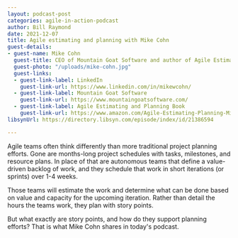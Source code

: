 ```yaml
---
layout: podcast-post
categories: agile-in-action-podcast
author: Bill Raymond
date: 2021-12-07
title: Agile estimating and planning with Mike Cohn
guest-details:
- guest-name: Mike Cohn
  guest-title: CEO of Mountain Goat Software and author of Agile Estimating and Planning
  guest-photo: "/uploads/mike-cohn.jpg"
  guest-links:
  - guest-link-label: LinkedIn
    guest-link-url: https://www.linkedin.com/in/mikewcohn/
  - guest-link-label: Mountain Goat Software
    guest-link-url: https://www.mountaingoatsoftware.com/
  - guest-link-label: Agile Estimating and Planning Book
    guest-link-url: https://www.amazon.com/Agile-Estimating-Planning-Mike-Cohn/dp/0131479415
libsynUrl: https://directory.libsyn.com/episode/index/id/21386594

---
```

Agile teams often think differently than more traditional project planning efforts. Gone are months-long project schedules with tasks, milestones, and resource plans. In place of that are autonomous teams that define a value-driven backlog of work, and they schedule that work in short iterations (or sprints) over 1-4 weeks.

Those teams will estimate the work and determine what can be done based on value and capacity for the upcoming iteration. Rather than detail the hours the teams work, they plan with story points.

But what exactly are story points, and how do they support planning efforts? That is what Mike Cohn shares in today's podcast.